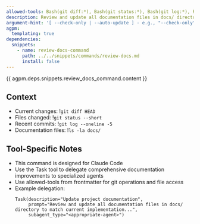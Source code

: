 ```yaml
---
allowed-tools: Bash(git diff:*), Bash(git status:*), Bash(git log:*), Read, Edit, MultiEdit, Grep, Glob, Task
description: Review and update all documentation files in docs/ directory for accuracy
argument-hint: '[ --check-only | --auto-update ] - e.g., "--check-only" to only report needed updates'
agpm:
  templating: true
dependencies:
  snippets:
    - name: review-docs-command
      path: ../../snippets/commands/review-docs.md
      install: false
---
```


{{ agpm.deps.snippets.review_docs_command.content }}

## Context

- Current changes: !`git diff HEAD`
- Files changed: !`git status --short`
- Recent commits: !`git log --oneline -5`
- Documentation files: !`ls -la docs/`

## Tool-Specific Notes

- This command is designed for Claude Code
- Use the Task tool to delegate comprehensive documentation improvements to specialized agents
- Use allowed-tools from frontmatter for git operations and file access
- Example delegation:
  ```
  Task(description="Update project documentation",
       prompt="Review and update all documentation files in docs/ directory to match current implementation...",
       subagent_type="<appropriate-agent>")
  ```
